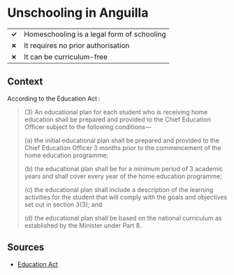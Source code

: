 # Unschooling in Anguilla
| | |
|-|-|
| __✓__ | Homeschooling is a legal form of schooling |
| __✗__ | It requires no prior authorisation |
| __✗__ | It can be curriculum-free |

## Context

According to the Education Act :

> (3) An educational plan for each student who is receiving home education shall be prepared and provided
> to the Chief Education Officer subject to the following conditions—
>
> (a) the initial educational plan shall be prepared and provided to the Chief Education Officer 3 months prior to the commencement
> of the home education programme;
> 
> (b) the educational plan shall be for a minimum period of 3 academic years and shall cover every year of the home education programme;
> 
> (c) the educational plan shall include a description of the learning activities for the student that will comply with the goals
> and objectives set out in section 3(3); and
> 
> (d) the educational plan shall be based on the national curriculum as established by the Minister under Part 8.

## Sources

* [Education Act](http://www.gov.ai/documents/EducationBill2011.pdf)
